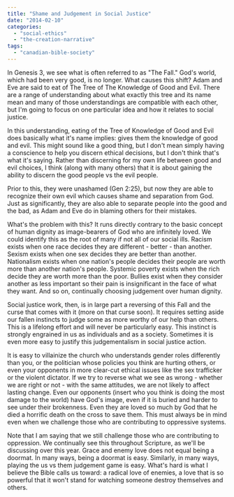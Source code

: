 ```yaml
---
title: "Shame and Judgement in Social Justice"
date: "2014-02-10"
categories: 
  - "social-ethics"
  - "the-creation-narrative"
tags: 
  - "canadian-bible-society"
---
```


In Genesis 3, we see what is often referred to as "The Fall." God's world, which had been very good, is no longer. What causes this shift? Adam and Eve are said to eat of The Tree of The Knowledge of Good and Evil. There are a range of understanding about what exactly this tree and its name mean and many of those understandings are compatible with each other, but I'm going to focus on one particular idea and how it relates to social justice.

In this understanding, eating of the Tree of Knowledge of Good and Evil does basically what it's name implies: gives them the knowledge of good and evil. This might sound like a good thing, but I don't mean simply having a conscience to help you discern ethical decisions, but I don't think that's what it's saying. Rather than discerning for my own life between good and evil choices, I think (along with many others) that it is about gaining the ability to discern the good people vs the evil people.

<!--more-->Prior to this, they were unashamed (Gen 2:25), but now they are able to recognize their own evil which causes shame and separation from God. Just as significantly, they are also able to separate people into the good and the bad, as Adam and Eve do in blaming others for their mistakes.

What's the problem with this? It runs directly contrary to the basic concept of human dignity as image-bearers of God who are infinitely loved. We could identify this as the root of many if not all of our social ills. Racism exists when one race decides they are different - better - than another. Sexism exists when one sex decides they are better than another. Nationalism exists when one nation's people decides their people are worth more than another nation's people. Systemic poverty exists when the rich decide they are worth more than the poor. Bullies exist when they consider another as less important so their pain is insignificant in the face of what they want. And so on, continually choosing judgement over human dignity.

Social justice work, then, is in large part a reversing of this Fall and the curse that comes with it (more on that curse soon). It requires setting aside our fallen instincts to judge some as more worthy of our help than others. This is a lifelong effort and will never be particularly easy. This instinct is strongly engrained in us as individuals and as a society. Sometimes it is even more easy to justify this judgementalism in social justice action.

It is easy to villainize the church who understands gender roles differently than you, or the politician whose policies you think are hurting others, or even your opponents in more clear-cut ethical issues like the sex trafficker or the violent dictator. If we try to reverse what we see as wrong - whether we are right or not - with the same attitudes, we are not likely to affect lasting change. Even our opponents (insert who you think is doing the most damage to the world) have God's image, even if it is buried and harder to see under their brokenness. Even they are loved so much by God that he died a horrific death on the cross to save them. This must always be in mind even when we challenge those who are contributing to oppressive systems.

Note that I am saying that we still challenge those who are contributing to oppression. We continually see this throughout Scripture, as we'll be discussing over this year. Grace and enemy love does not equal being a doormat. In many ways, being a doormat is easy. Similarly, in many ways, playing the us vs them judgement game is easy. What's hard is what I believe the Bible calls us toward: a radical love of enemies, a love that is so powerful that it won't stand for watching someone destroy themselves and others.

